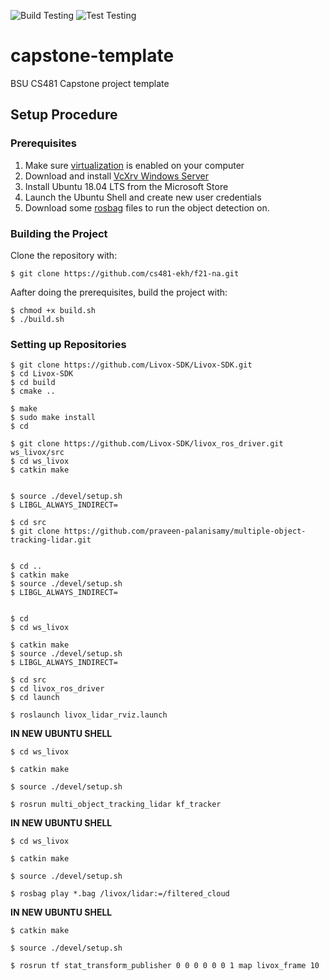 ![Build Testing](https://github.com/cs481-ekh/f21-na/actions/workflows/Build.yml/badge.svg)
![Test Testing](https://github.com/cs481-ekh/f21-na/actions/workflows/Test.yml/badge.svg)
# capstone-template
BSU CS481 Capstone project template


## Setup Procedure

### Prerequisites
1. Make sure [virtualization](https://www.thewindowsclub.com/disable-hardware-virtualization-in-windows-10#:~:text=ON%20the%20System.-,Press%20F2%20key%20at%20startup%20BIOS%20Setup.,changes%20and%20Reboot%20into%20Windows.) is enabled on your computer
2. Download and install [VcXrv Windows Server](https://sourceforge.net/projects/vcxsrv/)
3. Install Ubuntu 18.04 LTS from the Microsoft Store
4. Launch the Ubuntu Shell and create new user credentials
5. Download some [rosbag](https://terra-1-g.djicdn.com/65c028cd298f4669a7f0e40e50ba1131/github/livox_detection_v1.1_data.zip) files to run the object detection on.

### Building the Project
Clone the repository with:  

    $ git clone https://github.com/cs481-ekh/f21-na.git  

Aafter doing the prerequisites, build the project with:  

    $ chmod +x build.sh
    $ ./build.sh

### Setting up Repositories

    $ git clone https://github.com/Livox-SDK/Livox-SDK.git  
    $ cd Livox-SDK  
    $ cd build  
    $ cmake ..  

    $ make  
    $ sudo make install  
    $ cd  

    $ git clone https://github.com/Livox-SDK/livox_ros_driver.git ws_livox/src  
    $ cd ws_livox  
    $ catkin make  


    $ source ./devel/setup.sh  
    $ LIBGL_ALWAYS_INDIRECT=  

    $ cd src  
    $ git clone https://github.com/praveen-palanisamy/multiple-object-tracking-lidar.git  


    $ cd ..  
    $ catkin make  
    $ source ./devel/setup.sh  
    $ LIBGL_ALWAYS_INDIRECT=  

   
    $ cd   
    $ cd ws_livox  

    $ catkin make  
    $ source ./devel/setup.sh  
    $ LIBGL_ALWAYS_INDIRECT=  

    $ cd src  
    $ cd livox_ros_driver  
    $ cd launch  

    $ roslaunch livox_lidar_rviz.launch   

**IN NEW UBUNTU SHELL**

    $ cd ws_livox
    
    $ catkin make  
    
    $ source ./devel/setup.sh  

    $ rosrun multi_object_tracking_lidar kf_tracker  


**IN NEW UBUNTU SHELL**
        
    $ cd ws_livox
    
    $ catkin make  
    
    $ source ./devel/setup.sh  
    
    $ rosbag play *.bag /livox/lidar:=/filtered_cloud
    
    
**IN NEW UBUNTU SHELL**

    $ catkin make  
    
    $ source ./devel/setup.sh  

    $ rosrun tf stat_transform_publisher 0 0 0 0 0 0 1 map livox_frame 10
